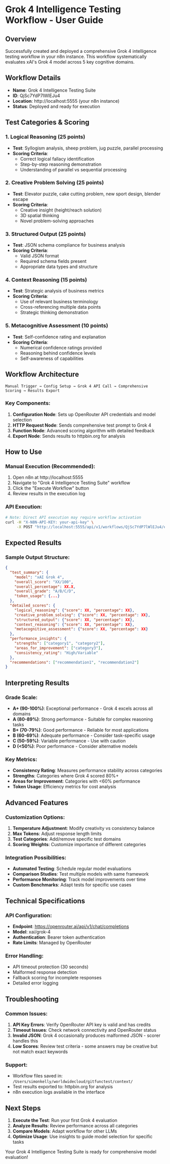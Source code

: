 # Grok 4 Intelligence Testing Workflow - User Guide

## Overview
Successfully created and deployed a comprehensive Grok 4 intelligence testing workflow in your n8n instance. This workflow systematically evaluates xAI's Grok 4 model across 5 key cognitive domains.

## Workflow Details
- **Name**: Grok 4 Intelligence Testing Suite
- **ID**: QjSc7YdP7lWlEJu4
- **Location**: http://localhost:5555 (your n8n instance)
- **Status**: Deployed and ready for execution

## Test Categories & Scoring

### 1. Logical Reasoning (25 points)
- **Test**: Syllogism analysis, sheep problem, jug puzzle, parallel processing
- **Scoring Criteria**: 
  - Correct logical fallacy identification
  - Step-by-step reasoning demonstration
  - Understanding of parallel vs sequential processing

### 2. Creative Problem Solving (25 points)
- **Test**: Elevator puzzle, cake cutting problem, new sport design, blender escape
- **Scoring Criteria**:
  - Creative insight (height/reach solution)
  - 3D spatial thinking
  - Novel problem-solving approaches

### 3. Structured Output (25 points)
- **Test**: JSON schema compliance for business analysis
- **Scoring Criteria**:
  - Valid JSON format
  - Required schema fields present
  - Appropriate data types and structure

### 4. Context Reasoning (15 points)
- **Test**: Strategic analysis of business metrics
- **Scoring Criteria**:
  - Use of relevant business terminology
  - Cross-referencing multiple data points
  - Strategic thinking demonstration

### 5. Metacognitive Assessment (10 points)
- **Test**: Self-confidence rating and explanation
- **Scoring Criteria**:
  - Numerical confidence ratings provided
  - Reasoning behind confidence levels
  - Self-awareness of capabilities

## Workflow Architecture

```
Manual Trigger → Config Setup → Grok 4 API Call → Comprehensive Scoring → Results Export
```

### Key Components:
1. **Configuration Node**: Sets up OpenRouter API credentials and model selection
2. **HTTP Request Node**: Sends comprehensive test prompt to Grok 4
3. **Function Node**: Advanced scoring algorithm with detailed feedback
4. **Export Node**: Sends results to httpbin.org for analysis

## How to Use

### Manual Execution (Recommended):
1. Open n8n at http://localhost:5555
2. Navigate to "Grok 4 Intelligence Testing Suite" workflow
3. Click the "Execute Workflow" button
4. Review results in the execution log

### API Execution:
```bash
# Note: Direct API execution may require workflow activation
curl -H "X-N8N-API-KEY: your-api-key" \
     -X POST "http://localhost:5555/api/v1/workflows/QjSc7YdP7lWlEJu4/execute"
```

## Expected Results

### Sample Output Structure:
```json
{
  "test_summary": {
    "model": "xAI Grok 4",
    "overall_score": "XX/100",
    "overall_percentage": XX.X,
    "overall_grade": "A/B/C/D",
    "token_usage": {...}
  },
  "detailed_scores": {
    "logical_reasoning": {"score": XX, "percentage": XX},
    "creative_problem_solving": {"score": XX, "percentage": XX},
    "structured_output": {"score": XX, "percentage": XX},
    "context_reasoning": {"score": XX, "percentage": XX},
    "metacognitive_assessment": {"score": XX, "percentage": XX}
  },
  "performance_insights": {
    "strengths": ["category1", "category2"],
    "areas_for_improvement": ["category3"],
    "consistency_rating": "High/Variable"
  },
  "recommendations": ["recommendation1", "recommendation2"]
}
```

## Interpreting Results

### Grade Scale:
- **A+ (90-100%)**: Exceptional performance - Grok 4 excels across all domains
- **A (80-89%)**: Strong performance - Suitable for complex reasoning tasks
- **B+ (70-79%)**: Good performance - Reliable for most applications
- **B (60-69%)**: Adequate performance - Consider task-specific usage
- **C (50-59%)**: Variable performance - Use with caution
- **D (<50%)**: Poor performance - Consider alternative models

### Key Metrics:
- **Consistency Rating**: Measures performance stability across categories
- **Strengths**: Categories where Grok 4 scored 80%+ 
- **Areas for Improvement**: Categories with <60% performance
- **Token Usage**: Efficiency metrics for cost analysis

## Advanced Features

### Customization Options:
1. **Temperature Adjustment**: Modify creativity vs consistency balance
2. **Max Tokens**: Adjust response length limits
3. **Test Categories**: Add/remove specific test domains
4. **Scoring Weights**: Customize importance of different categories

### Integration Possibilities:
- **Automated Testing**: Schedule regular model evaluations
- **Comparison Studies**: Test multiple models with same framework
- **Performance Monitoring**: Track model improvements over time
- **Custom Benchmarks**: Adapt tests for specific use cases

## Technical Specifications

### API Configuration:
- **Endpoint**: https://openrouter.ai/api/v1/chat/completions
- **Model**: xai/grok-4
- **Authentication**: Bearer token authentication
- **Rate Limits**: Managed by OpenRouter

### Error Handling:
- API timeout protection (30 seconds)
- Malformed response detection
- Fallback scoring for incomplete responses
- Detailed error logging

## Troubleshooting

### Common Issues:
1. **API Key Errors**: Verify OpenRouter API key is valid and has credits
2. **Timeout Issues**: Check network connectivity and OpenRouter status
3. **Invalid JSON**: Grok 4 occasionally produces malformed JSON - scorer handles this
4. **Low Scores**: Review test criteria - some answers may be creative but not match exact keywords

### Support:
- Workflow files saved in: `/Users/simonkelly/worldwidecloud/gitfunctest/context/`
- Test results exported to: httpbin.org for analysis
- n8n execution logs available in the interface

## Next Steps

1. **Execute the Test**: Run your first Grok 4 evaluation
2. **Analyze Results**: Review performance across all categories
3. **Compare Models**: Adapt workflow for other LLMs
4. **Optimize Usage**: Use insights to guide model selection for specific tasks

Your Grok 4 Intelligence Testing Suite is ready for comprehensive model evaluation!